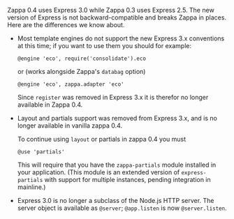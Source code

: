 Zappa 0.4 uses Express 3.0 while Zappa 0.3 uses Express 2.5.
The new version of Express is not backward-compatible and breaks
Zappa in places. Here are the differences we know about.

* Most template engines do not support the new Express 3.x conventions at this
  time; if you want to use them you should for example:

      @engine 'eco', require('consolidate').eco

  or (works alongside Zappa's `databag` option)

      @engine 'eco', zappa.adapter 'eco'

  Since `register` was removed in Express 3.x it is therefor no longer
  available in Zappa 0.4.

* Layout and partials support was removed from Express 3.x, and is no longer
  available in vanilla zappa 0.4.

  To continue using `layout` or partials in zappa 0.4 you must

      @use 'partials'

  This will require that you have the `zappa-partials` module installed in
  your application. (This module is an extended version of
  `express-partials` with support for multiple instances, pending integration
  in mainline.)

* Express 3.0 is no longer a subclass of the Node.js HTTP server. The server
  object is available as `@server`; `@app.listen` is now
  `@server.listen`.

